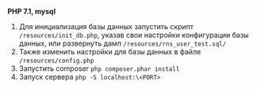 **PHP 7.1, mysql**

1. Для инициализация базы данных запустить скрипт `/resources/init_db.php`, указав свои настройки конфигурации базы данных, или развернуть дамп `/resources/rns_user_test.sql/` 
2. Также изменить настройки для базы данных в файле `/resources/config.php`
3. Запустить composer `php composer.phar install`
3. Запуск сервера `php -S localhost:\<PORT>`



